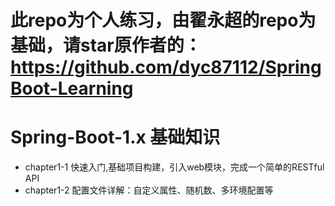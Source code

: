 # 此repo为个人练习，由翟永超的repo为基础，请star原作者的： https://github.com/dyc87112/SpringBoot-Learning
# Spring-Boot-1.x 基础知识
* chapter1-1 快速入门,基础项目构建，引入web模块，完成一个简单的RESTful API
* chapter1-2 配置文件详解：自定义属性、随机数、多环境配置等


